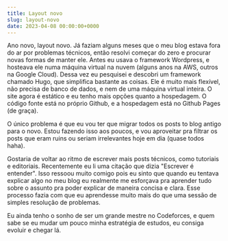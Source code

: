 ```yaml
---
title: Layout novo
slug: layout-novo
date: 2023-04-08 00:00:00+0000
---
```


Ano novo, layout novo. Já faziam alguns meses que o meu blog estava fora do ar por problemas técnicos, então resolvi começar do zero e procurar novas formas de manter ele. Antes eu usava o framework Wordpress, e hosteava ele numa máquina virtual na nuvem (alguns anos na AWS, outros na Google Cloud). Dessa vez eu pesquisei e descobri um framework chamado Hugo, que simplifica bastante as coisas. Ele é muito mais flexível, não precisa de banco de dados, e nem de uma máquina virtual inteira. O site agora é estático e eu tenho mais opções quanto a hospedagem. O código fonte está no próprio Github, e a hospedagem está no Github Pages (de graça).

O único problema é que eu vou ter que migrar todos os posts to blog antigo para o novo. Estou fazendo isso aos poucos, e vou aproveitar pra filtrar os posts que eram ruins ou seriam irrelevantes hoje em dia (quase todos haha).

Gostaria de voltar ao ritmo de escrever mais posts técnicos, como tutoriais e editoriais. Recentemente eu li uma citação que dizia "Escrever é entender". Isso ressoou muito comigo pois eu sinto que quando eu tentava explicar algo no meu blog eu realmente me esforçava pra aprender tudo sobre o assunto pra poder explicar de maneira concisa e clara. Esse processo fazia com que eu aprendesse muito mais do que uma sessão de simples resolução de problemas.

Eu ainda tenho o sonho de ser um grande mestre no Codeforces, e quem sabe se eu mudar um pouco minha estratégia de estudos, eu consiga evoluir e chegar lá.
